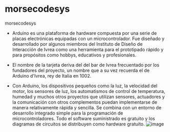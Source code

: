 # morsecodesys
morsecodesys

- Arduino es una plataforma de hardware compuesta por una serie de placas electrónicas equipadas con un microcontrolador. Fue diseñado y desarrollado por algunos miembros del Instituto de Diseño de Interacción de Ivrea como una herramienta para el prototipado rápido y para propósitos como hobbys, educativos y profesionales.

- El nombre de la tarjeta deriva del del bar de Ivrea frecuentado por los fundadores del proyecto, un nombre que a su vez recuerda el de Arduino d'Ivrea, rey de Italia en 1002.

- Con Arduino, los dispositivos pequeños como la luz, la velocidad del motor, los sensores de luz, los automatismos de control de temperatura, humedad y muchos otros proyectos que utilizan sensores, actuadores y la comunicación con otros complementos puedan implementarse de manera relativamente rápida y sencilla. Se combina con un entorno de desarrollo integrado simple para la programación de microcontroladores. Todo el software suministrado es gratuito y los diagramas de circuitos se distribuyen como hardware gratuito.
![image](https://github.com/JoseLContreras/morsecodesys/assets/39358933/b60d88f5-78d6-48c3-9009-4a79845c974f)
